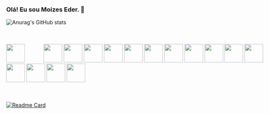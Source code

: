 ### Olá! Eu sou Moizes Eder. 👋

<!--
**infovalleysystemsolution/infovalleysystemsolution** is a ✨ _special_ ✨ repository because its `README.md` (this file) appears on your GitHub profile.

Here are some ideas to get you started:

- 🔭 Hoje estou trabalhando com PHP
- 🌱 Estou estudando: React, Node, Vue, Laravel, Dart, Flutter, 
- 📫 Contate-me no e-mail: moizes@gmail.com
- 😄 Pronouns: ...
- ⚡ Fun fact: ...
-->
![Anurag's GitHub stats](https://github-readme-stats.vercel.app/api?username=infovalleysystemsolution&count_private=true&show_icons=true&theme=github_dark)

##

<div id = "container" style = "float: left; padding: 20px 0; width: 720px; margin-bottom: 30px; margin-left: auto; margin-right: auto; ">
<img src="https://cdn.jsdelivr.net/gh/devicons/devicon/icons/html5/html5-original.svg" height="50" width="50" style = "float: left; margin-right: 50px;"/>
<img src="https://cdn.jsdelivr.net/gh/devicons/devicon/icons/javascript/javascript-original.svg" height="50" width="50" />
<img src="https://cdn.jsdelivr.net/gh/devicons/devicon/icons/css3/css3-original.svg" height="50" width="50" />
<img src="https://cdn.jsdelivr.net/gh/devicons/devicon/icons/php/php-original.svg" height="50" width="50" />
<img src="https://cdn.jsdelivr.net/gh/devicons/devicon/icons/laravel/laravel-plain.svg" height="50" width="50" />
<img src="https://cdn.jsdelivr.net/gh/devicons/devicon/icons/nodejs/nodejs-original.svg" height="50" width="50" />
<img src="https://cdn.jsdelivr.net/gh/devicons/devicon/icons/react/react-original.svg" height="50" width="50" />
<img src="https://cdn.jsdelivr.net/gh/devicons/devicon/icons/typescript/typescript-original.svg" height="50" width="50" />
<img src="https://cdn.jsdelivr.net/gh/devicons/devicon/icons/dart/dart-original.svg" height="50" width="50" />
<img src="https://cdn.jsdelivr.net/gh/devicons/devicon/icons/flutter/flutter-original.svg" height="50" width="50" />
<img src="https://cdn.jsdelivr.net/gh/devicons/devicon/icons/mysql/mysql-original.svg" height="50" width="50" />
<img src="https://cdn.jsdelivr.net/gh/devicons/devicon/icons/git/git-original.svg" height="50" width="50" />
<img src="https://cdn.jsdelivr.net/gh/devicons/devicon/icons/linux/linux-original.svg"  height="50" width="50" />
<img src="https://cdn.jsdelivr.net/gh/devicons/devicon/icons/ubuntu/ubuntu-plain.svg" height="50" width="50" />
<img src="https://cdn.jsdelivr.net/gh/devicons/devicon/icons/putty/putty-original.svg" height="50" width="50" />
<img src="https://cdn.jsdelivr.net/gh/devicons/devicon/icons/docker/docker-original.svg" height="50" width="50" />
</div>

##

[![Readme Card](https://github-readme-stats.vercel.app/api/pin/?username=anuraghazra&repo=github-readme-stats)](https://github.com/infovalleysystemsolution/github-readme-stats)
          
          
